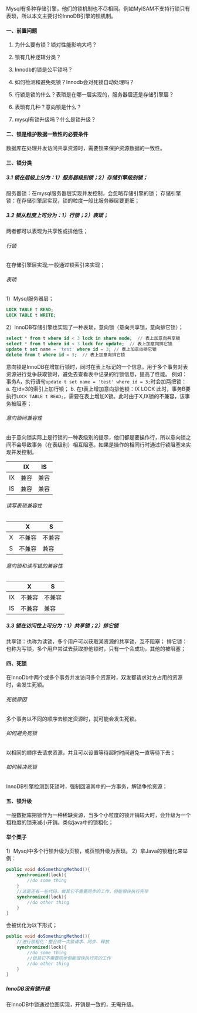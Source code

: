 <!-- date: 2020.05.17 19:32 -->
Mysql有多种存储引擎，他们的锁机制也不尽相同。例如MyISAM不支持行锁只有表琐，所以本文主要讨论InnoDB引擎的锁机制。

#### 一、前置问题

1. 为什么要有锁？锁对性能影响大吗？

2. 锁有几种逻辑分类？

3. Innodb的锁是公平锁吗？

4. 如何检测和避免死锁？Innodb会对死锁自动处理吗？

5. 行锁是锁的什么？表琐是在哪一层实现的，服务器层还是存储引擎层？

6. 表琐有几种？意向锁是什么？

7. mysql有锁升级吗？什么是锁升级？
   
#### 二、锁是维护数据一致性的必要条件
   
数据库在处理并发访问共享资源时，需要锁来保护资源数据的一致性。
   
#### 三、锁分类
   
##### 3.1 锁在层级上分为：1）服务器级别锁；2）存储引擎级别锁；
   
服务器锁：在mysql服务器层实现并发控制，会忽略存储引擎的锁；
存储引擎锁：在存储引擎层实现，锁的粒度一般比服务器层要更细；
   
##### 3.2 锁从粒度上可分为：1）行锁；2）表琐；
   
两者都可以表现为共享性或排他性；
   
###### 行锁
   
在存储引擎层实现;一般通过锁索引来实现；
   
###### 表琐
   
1）Mysql服务器层；

```sql
LOCK TABLE t READ;
LOCK TABLE t WRITE;
```

2）InnoDB存储引擎也实现了一种表琐，意向锁（意向共享锁，意向排它锁）；

```sql
select * from t where id < 3 lock in share mode;  // 表上加意向共享锁
select * from t where id < 3 lock for update;  // 表上加意向排它锁
update t set name = 'test' where id = 3; // 表上加意向排它锁
delete from t where id = 3;  // 表上加意向排它锁
```

意向锁是InnoDB在增加行锁时，同时在表上标记的一个信息。用于多个事务对表资源进行竞争获取锁时，避免去查看表中记录的行锁信息，提高了性能。
例如：事务A，执行语句`update t set name = 'test' where id = 3;`时会加两把锁：
a. 在id=3的索引上加行锁；
b. 在t表上增加意向排他锁：IX LOCK
此时，事务B要执行`LOCK TABLE t READ;`，需要在表上增加X锁。此时由于X,IX锁的不兼容，该事务被阻塞；

###### 意向锁间兼容性

由于意向锁实际上是行锁的一种表级别的提示，他们都是要操作行，所以意向锁之间不会导致事务（在表级别）相互阻塞。如果是操作的相同行时通过行锁阻塞来实现并发控制。

|     | IX  | IS  |
| --- | --- | --- |
| IX  | 兼容  | 兼容  |
| IS  | 兼容  | 兼容  |

###### 读写表琐兼容性

|     | X   | S   |
| --- | --- | --- |
| X   | 不兼容 | 不兼容 |
| S   | 不兼容 | 兼容  |

###### 意向锁和读写锁的兼容性

|     | X   | S   |
| --- | --- | --- |
| IX  | 不兼容 | 不兼容 |
| IS  | 不兼容 | 兼容  |

##### 3.3 锁在访问性上可分为：1）共享锁；2）排它锁

共享锁：也称为读锁，多个用户可以获取某资源的共享锁，互不阻塞；
排它锁：也称为写锁，多个用户尝试去获取排他锁时，只有一个会成功，其他的被阻塞；

#### 四、死锁

在InnoDb中两个或多个事务并发访问多个资源时，双发都请求对方占用的资源时，会发生死锁。

###### 死锁原因

多个事务以不同的顺序去锁定资源时，就可能会发生死锁。

###### 如何避免死锁

以相同的顺序去请求资源，并且可以设置等待超时时间避免一直等待下去；

###### 如何解决死锁

InnoDB引擎检测到死锁时，强制回滚其中的一方事务，解锁争抢资源；

#### 五、锁升级

一般数据库把锁作为一种稀缺资源，当多个小粒度的锁开销较大时，会升级为一个粗粒度的锁来减小开销。类似java中的锁粗化；

#### 举个栗子

1）Mysql中多个行锁升级为页锁，或页锁升级为表琐。
2）拿Java的锁粗化来举例：

```java
public void doSomethingMethod(){
    synchronized(lock){
        //do some thing
    }
    //这是还有一些代码，做其它不需要同步的工作，但能很快执行完毕
    synchronized(lock){
        //do other thing
    }
}
```

会被优化为以下形式；

```java
public void doSomethingMethod(){
    //进行锁粗化：整合成一次锁请求、同步、释放
    synchronized(lock){
        //do some thing
        //做其它不需要同步但能很快执行完的工作
        //do other thing
    }
}
```

##### InnoDB没有锁升级

在InnoDB中锁通过位图实现，开销是一致的，无需升级。